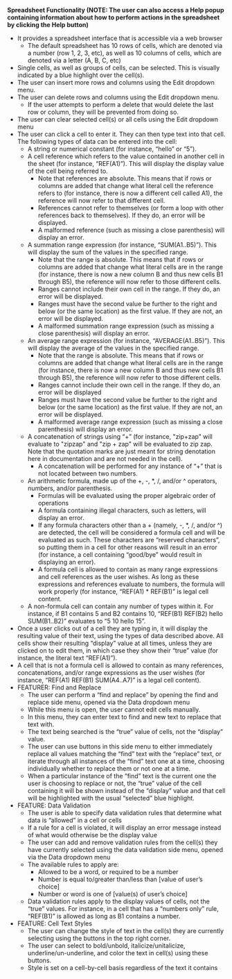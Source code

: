 **Spreadsheet Functionality (NOTE: The user can also access a Help popup containing information about how to perform actions in the spreadsheet by clicking the Help button)**
* It provides a spreadsheet interface that is accessible via a web browser
    * The default spreadsheet has 10 rows of cells, which are denoted via a number (row 1, 2, 3, etc), as well as 10 columns of cells, which are denoted via a letter (A, B, C, etc)
* Single cells, as well as groups of cells, can be selected. This is visually indicated by a blue highlight over the cell(s). 
* The user can insert more rows and columns using the Edit dropdown menu.
* The user can delete rows and columns using the Edit dropdown menu.
    * If the user attempts to perform a delete that would delete the last row or column, they will be prevented from doing so.
* The user can clear selected cell(s) or all cells using the Edit dropdown menu 
* The user can click a cell to enter it. They can then type text into that cell. The following types of data can be entered into the cell:
    * A string or numerical constant (for instance, “hello” or “5”). 
    * A cell reference which refers to the value contained in another cell in the sheet (for instance, “REF(A1)”). This will display the display value of the cell being referred to.
        * Note that references are absolute. This means that if rows or columns are added that change what literal cell the reference refers to (for instance, there is now a different cell called A1), the reference will now refer to that different cell. 
        * References cannot refer to themselves (or form a loop with other references back to themselves). If they do, an error will be displayed.
        * A malformed reference (such as missing a close parenthesis) will display an error. 
    * A summation range expression (for instance, “SUM(A1..B5)”). This will display the sum of the values in the specified range. 
        * Note that the range is absolute. This means that if rows or columns are added that change what literal cells are in the range (for instance, there is now a new column B and thus new cells B1 through B5), the reference will now refer to those different cells.  
        * Ranges cannot include their own cell in the range. If they do, an error will be displayed.
        * Ranges must have the second value be further to the right and below (or the same location) as the first value. If they are not,  an error will be displayed.
        * A malformed summation range expression (such as missing a close parenthesis) will display an error. 
    * An average range expression (for instance, “AVERAGE(A1..B5)”). This will display the average of the values in the specified range. 
        * Note that the range is absolute. This means that if rows or columns are added that change what literal cells are in the range (for instance, there is now a new column B and thus new cells B1 through B5), the reference will now refer to those different cells.  
        * Ranges cannot include their own cell in the range. If they do, an error will be displayed
        * Ranges must have the second value be further to the right and below (or the same location) as the first value. If they are not,  an error will be displayed.
        * A malformed average range expression (such as missing a close parenthesis) will display an error. 
    * A concatenation of strings using “+” (for instance, "zip+zap" will evaluate to "zipzap" and  "zip + zap" will be evaluated to zip  zap. Note that the quotation marks are just meant for string denotation here in documentation and are not needed in the cell). 
        * A concatenation will be performed for any instance of “+” that is not located between two numbers.
    * An arithmetic formula, made up of the +, -, *, /, and/or ^ operators, numbers, and/or parenthesis. 
        * Formulas will be evaluated using the proper algebraic order of operations
        * A formula containing illegal characters, such as letters, will display an error. 
        * If any formula characters other than a + (namely, -, *, /, and/or ^) are detected, the cell will be considered a formula cell and will be evaluated as such. These characters are “reserved characters”, so putting them in a cell for other reasons will result in an error (for instance, a cell containing “good/bye” would result in displaying an error).
        * A formula cell is allowed to contain as many range expressions and cell references as the user wishes. As long as these expressions and references evaluate to numbers, the formula will work properly (for instance, “REF(A1) * REF(B1)” is legal cell content.
    * A non-formula cell can contain any number of types within it. For instance, if B1 contains 5 and B2 contains 10, “REF(B1) REF(B2) hello SUM(B1..B2)” evaluates to “5 10 hello 15”. 
* Once a user clicks out of a cell they are typing in, it will display the resulting value of their text, using the types of data described above. All cells show their resulting “display” value at all times, unless they are clicked on to edit them, in which case they show their “true” value (for instance, the literal text “REF(A1)”). 
* A cell that is not a formula cell is allowed to contain as many references, concatenations, and/or range expressions as the user wishes (for instance, “REF(A1) REF(B1) SUM(A4..A7)” is a legal cell content). 
* FEATURER: Find and Replace 
    * The user can perform a “find and replace” by opening the find and replace side menu, opened via the Data dropdown menu 
    * While this menu is open, the user cannot edit cells manually. 
    * In this menu, they can enter text to find and new text to replace that text with. 
    * The text being searched is the “true” value of cells, not the “display” value. 
    * The user can use buttons in this side menu to either immediately replace all values matching the “find” text with the “replace” text, or iterate through all instances of the “find” text one at a time, choosing individually whether to replace them or not one at a time. 
    * When a particular instance of the “find” text is the current one the user is choosing to replace or not, the “true” value of the cell containing it will be shown instead of the “display” value and that cell will be highlighted with the usual “selected” blue highlight. 
* FEATURE: Data Validation
    * The user is able to specify data validation rules that determine what data is “allowed” in a cell or cells 
    * If a rule for a cell is violated, it will display an error message instead of what would otherwise be the display value 
    * The user can add and remove validation rules from the cell(s) they have currently selected using the data validation side menu, opened via the Data dropdown menu 
    * The available rules to apply are:
        * Allowed to be a word, or required to be a number 
        * Number is equal to/greater than/less than [value of user’s choice]
        * Number or word is one of [value(s) of user’s choice] 
    * Data validation rules apply to the display values of cells, not the “true” values. For instance, in a cell that has a “numbers only” rule, “REF(B1)” is allowed as long as B1 contains a number. 
* FEATURE: Cell Text Styles
    * The user can change the style of text in the cell(s) they are currently selecting using the buttons in the top right corner.
    * The user can select to bold/unbold, italicize/unitalicize, underline/un-underline, and color the text in cell(s) using these buttons.
    * Style is set on a cell-by-cell basis regardless of the text it contains 
